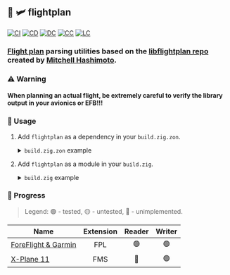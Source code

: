 ## :lizard: :small_airplane: **flightplan**

[![CI][ci-shield]][ci-url]
[![CD][cd-shield]][cd-url]
[![DC][dc-shield]][dc-url]
[![CC][cc-shield]][cc-url]
[![LC][lc-shield]][lc-url]

### [Flight plan](https://en.wikipedia.org/wiki/Flight_plan) parsing utilities based on the [libflightplan repo](https://github.com/mitchellh/libflightplan) created by [Mitchell Hashimoto](https://github.com/mitchellh).

### :warning: Warning

#### When planning an actual flight, be extremely careful to verify the library output in your avionics or EFB!!!

### :rocket: Usage

1. Add `flightplan` as a dependency in your `build.zig.zon`.

    <details>

    <summary><code>build.zig.zon</code> example</summary>

    ```zig
    .{
        .name = "<package_name>",
        .version = "<package_version>",
        .dependencies = .{
            .flightplan = .{
                .url = "https://github.com/tensorush/flightplan/archive/<version_tag_or_commit_hash>.tar.gz",
                .hash = "<dependency_package_hash>",
            },
        },
        .paths = .{""},
    }
    ```

    Set `<package_hash>` to `12200000000000000000000000000000000000000000000000000000000000000000`, and Zig will provide the correct found value in an error message.

    </details>

2. Add `flightplan` as a module in your `build.zig`.

    <details>

    <summary><code>build.zig</code> example</summary>

    ```zig
    const flightplan = b.dependency("flightplan", .{});
    exe.addModule("flightplan", flightplan.module("flightplan"));
    ```

    </details>

### :battery: Progress

> Legend: :green_circle: - tested, :yellow_circle: - untested, :red_circle: - unimplemented.

| Name                                                                                      | Extension |     Reader     |     Writer     |
|-------------------------------------------------------------------------------------------|:---------:|:--------------:|:--------------:|
| [ForeFlight & Garmin](https://www8.garmin.com/xmlschemas/FlightPlanv1.xsd)                |    FPL    | :green_circle: | :green_circle: |
| [X-Plane 11](https://developer.x-plane.com/article/flightplan-files-v11-fms-file-format/) |    FMS    |  :red_circle:  | :green_circle: |

<!-- MARKDOWN LINKS -->

[ci-shield]: https://img.shields.io/github/actions/workflow/status/tensorush/flightplan/ci.yaml?branch=main&style=for-the-badge&logo=github&label=CI&labelColor=black
[ci-url]: https://github.com/tensorush/flightplan/blob/main/.github/workflows/ci.yaml
[cd-shield]: https://img.shields.io/github/actions/workflow/status/tensorush/flightplan/cd.yaml?branch=main&style=for-the-badge&logo=github&label=CD&labelColor=black
[cd-url]: https://github.com/tensorush/flightplan/blob/main/.github/workflows/cd.yaml
[dc-shield]: https://img.shields.io/badge/click-F6A516?style=for-the-badge&logo=zig&logoColor=F6A516&label=docs&labelColor=black
[dc-url]: https://tensorush.github.io/flightplan
[cc-shield]: https://img.shields.io/codecov/c/github/tensorush/flightplan?style=for-the-badge&labelColor=black
[cc-url]: https://app.codecov.io/gh/tensorush/flightplan
[lc-shield]: https://img.shields.io/github/license/tensorush/flightplan.svg?style=for-the-badge&labelColor=black
[lc-url]: https://github.com/tensorush/flightplan/blob/main/LICENSE.md
